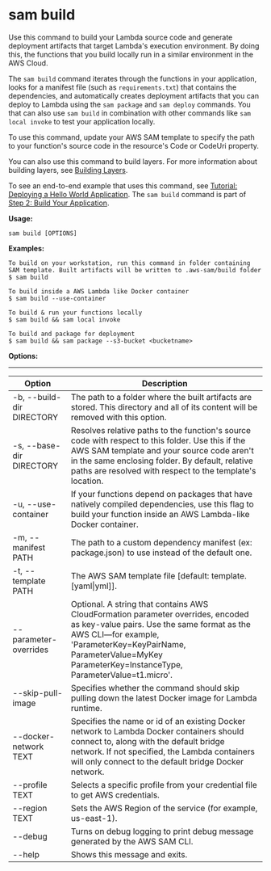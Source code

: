 # sam build<a name="sam-cli-command-reference-sam-build"></a>

Use this command to build your Lambda source code and generate deployment artifacts that target Lambda's execution environment\. By doing this, the functions that you build locally run in a similar environment in the AWS Cloud\.

The `sam build` command iterates through the functions in your application, looks for a manifest file \(such as `requirements.txt`\) that contains the dependencies, and automatically creates deployment artifacts that you can deploy to Lambda using the `sam package` and `sam deploy` commands\. You that can also use `sam build` in combination with other commands like `sam local invoke` to test your application locally\.

To use this command, update your AWS SAM template to specify the path to your function's source code in the resource's Code or CodeUri property\.

You can also use this command to build layers\. For more information about building layers, see [Building Layers](building-layers.md)\.

To see an end\-to\-end example that uses this command, see [Tutorial: Deploying a Hello World Application](serverless-getting-started-hello-world.md)\. The `sam build` command is part of [Step 2: Build Your Application](serverless-getting-started-hello-world.md#serverless-getting-started-hello-world-build)\.

**Usage:**

```
sam build [OPTIONS]
```

**Examples:**

```
To build on your workstation, run this command in folder containing
SAM template. Built artifacts will be written to .aws-sam/build folder
$ sam build
 
To build inside a AWS Lambda like Docker container
$ sam build --use-container
  
To build & run your functions locally
$ sam build && sam local invoke
  
To build and package for deployment
$ sam build && sam package --s3-bucket <bucketname>
```

**Options:**


****  

| Option | Description | 
| --- | --- | 
| \-b, \-\-build\-dir DIRECTORY | The path to a folder where the built artifacts are stored\. This directory and all of its content will be removed with this option\. | 
| \-s, \-\-base\-dir DIRECTORY | Resolves relative paths to the function's source code with respect to this folder\. Use this if the AWS SAM template and your source code aren't in the same enclosing folder\. By default, relative paths are resolved with respect to the template's location\. | 
| \-u, \-\-use\-container | If your functions depend on packages that have natively compiled dependencies, use this flag to build your function inside an AWS Lambda\-like Docker container\. | 
| \-m, \-\-manifest PATH | The path to a custom dependency manifest \(ex: package\.json\) to use instead of the default one\. | 
| \-t, \-\-template PATH | The AWS SAM template file \[default: template\.\[yaml\|yml\]\]\. | 
| \-\-parameter\-overrides | Optional\. A string that contains AWS CloudFormation parameter overrides, encoded as key\-value pairs\. Use the same format as the AWS CLI—for example, 'ParameterKey=KeyPairName, ParameterValue=MyKey ParameterKey=InstanceType, ParameterValue=t1\.micro'\. | 
| \-\-skip\-pull\-image | Specifies whether the command should skip pulling down the latest Docker image for Lambda runtime\. | 
| \-\-docker\-network TEXT | Specifies the name or id of an existing Docker network to Lambda Docker containers should connect to, along with the default bridge network\. If not specified, the Lambda containers will only connect to the default bridge Docker network\. | 
| \-\-profile TEXT | Selects a specific profile from your credential file to get AWS credentials\. | 
| \-\-region TEXT | Sets the AWS Region of the service \(for example, us\-east\-1\)\. | 
| \-\-debug | Turns on debug logging to print debug message generated by the AWS SAM CLI\. | 
| \-\-help | Shows this message and exits\. | 
